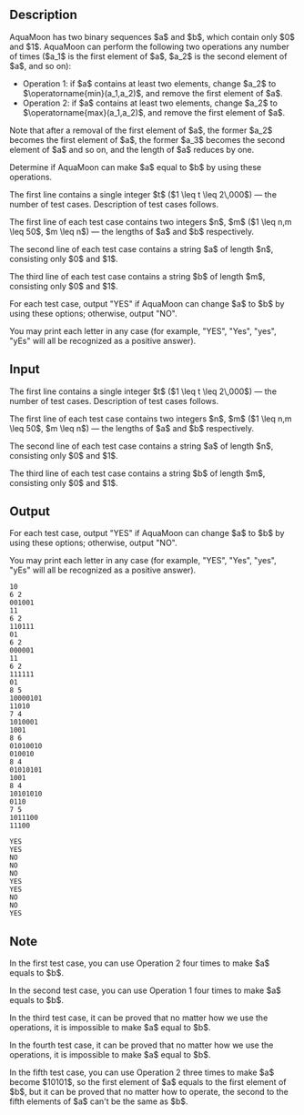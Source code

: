 ## Description

<div><p>AquaMoon has two binary sequences $a$ and $b$, which contain only $0$ and $1$. AquaMoon can perform the following two operations any number of times ($a_1$ is the first element of $a$, $a_2$ is the second element of $a$, and so on):</p><ul><li> <span class="tex-font-style-it">Operation 1</span>: if $a$ contains at least two elements, change $a_2$ to $\operatorname{min}(a_1,a_2)$, and remove the first element of $a$.</li><li> <span class="tex-font-style-it">Operation 2</span>: if $a$ contains at least two elements, change $a_2$ to $\operatorname{max}(a_1,a_2)$, and remove the first element of $a$.</li></ul><p>Note that after a removal of the first element of $a$, the former $a_2$ becomes the first element of $a$, the former $a_3$ becomes the second element of $a$ and so on, and the length of $a$ reduces by one.</p><p>Determine if AquaMoon can make $a$ equal to $b$ by using these operations.</p></div><div class="input-specification"><p>The first line contains a single integer $t$ ($1 \leq t \leq 2\,000$) — the number of test cases. Description of test cases follows.</p><p>The first line of each test case contains two integers $n$, $m$ ($1 \leq n,m \leq 50$, $m \leq n$) — the lengths of $a$ and $b$ respectively.</p><p>The second line of each test case contains a string $a$ of length $n$, consisting only $0$ and $1$.</p><p>The third line of each test case contains a string $b$ of length $m$, consisting only $0$ and $1$.</p></div><div class="output-specification"><p>For each test case, output "YES" if AquaMoon can change $a$ to $b$ by using these options; otherwise, output "NO".</p><p>You may print each letter in any case (for example, "YES", "Yes", "yes", "yEs" will all be recognized as a positive answer).</p></div>

## Input

<p>The first line contains a single integer $t$ ($1 \leq t \leq 2\,000$) — the number of test cases. Description of test cases follows.</p><p>The first line of each test case contains two integers $n$, $m$ ($1 \leq n,m \leq 50$, $m \leq n$) — the lengths of $a$ and $b$ respectively.</p><p>The second line of each test case contains a string $a$ of length $n$, consisting only $0$ and $1$.</p><p>The third line of each test case contains a string $b$ of length $m$, consisting only $0$ and $1$.</p>

## Output

<p>For each test case, output "YES" if AquaMoon can change $a$ to $b$ by using these options; otherwise, output "NO".</p><p>You may print each letter in any case (for example, "YES", "Yes", "yes", "yEs" will all be recognized as a positive answer).</p>





```input1|2,3,4,8,9,10,14,15,16,20,21,22,26,27,28
10
6 2
001001
11
6 2
110111
01
6 2
000001
11
6 2
111111
01
8 5
10000101
11010
7 4
1010001
1001
8 6
01010010
010010
8 4
01010101
1001
8 4
10101010
0110
7 5
1011100
11100
```




```output1
YES
YES
NO
NO
NO
YES
YES
NO
NO
YES
```



## Note

<p>In the first test case, you can use <span class="tex-font-style-it">Operation 2</span> four times to make $a$ equals to $b$.</p><p>In the second test case, you can use <span class="tex-font-style-it">Operation 1</span> four times to make $a$ equals to $b$.</p><p>In the third test case, it can be proved that no matter how we use the operations, it is impossible to make $a$ equal to $b$.</p><p>In the fourth test case, it can be proved that no matter how we use the operations, it is impossible to make $a$ equal to $b$.</p><p>In the fifth test case, you can use <span class="tex-font-style-it">Operation 2</span> three times to make $a$ become $10101$, so the first element of $a$ equals to the first element of $b$, but it can be proved that no matter how to operate, the second to the fifth elements of $a$ can't be the same as $b$.</p>
